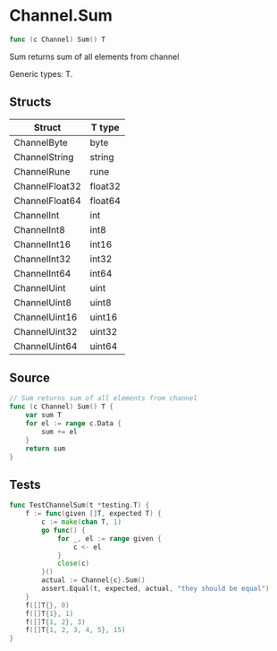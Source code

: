 # Channel.Sum

```go
func (c Channel) Sum() T
```

Sum returns sum of all elements from channel

Generic types: T.

## Structs

| Struct | T type |
| ------ | ------ |
| ChannelByte | byte |
| ChannelString | string |
| ChannelRune | rune |
| ChannelFloat32 | float32 |
| ChannelFloat64 | float64 |
| ChannelInt | int |
| ChannelInt8 | int8 |
| ChannelInt16 | int16 |
| ChannelInt32 | int32 |
| ChannelInt64 | int64 |
| ChannelUint | uint |
| ChannelUint8 | uint8 |
| ChannelUint16 | uint16 |
| ChannelUint32 | uint32 |
| ChannelUint64 | uint64 |

## Source

```go
// Sum returns sum of all elements from channel
func (c Channel) Sum() T {
	var sum T
	for el := range c.Data {
		sum += el
	}
	return sum
}
```

## Tests

```go
func TestChannelSum(t *testing.T) {
	f := func(given []T, expected T) {
		c := make(chan T, 1)
		go func() {
			for _, el := range given {
				c <- el
			}
			close(c)
		}()
		actual := Channel{c}.Sum()
		assert.Equal(t, expected, actual, "they should be equal")
	}
	f([]T{}, 0)
	f([]T{1}, 1)
	f([]T{1, 2}, 3)
	f([]T{1, 2, 3, 4, 5}, 15)
}
```